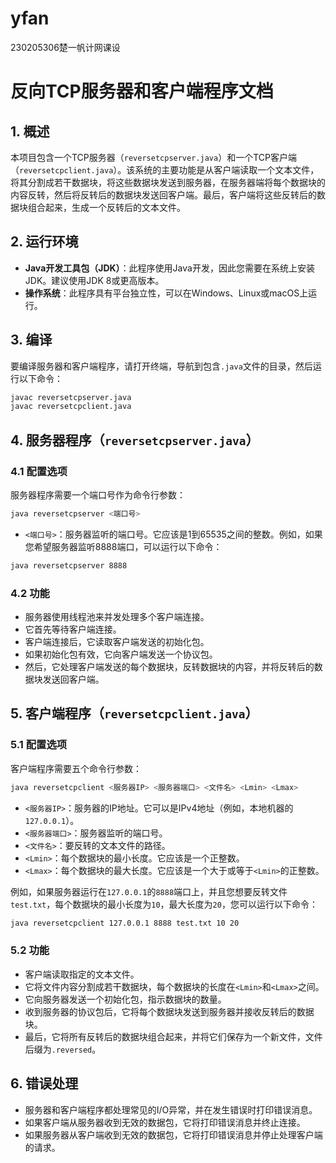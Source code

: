 # yfan
230205306楚一帆计网课设
# 反向TCP服务器和客户端程序文档

## 1. 概述
本项目包含一个TCP服务器（`reversetcpserver.java`）和一个TCP客户端（`reversetcpclient.java`）。该系统的主要功能是从客户端读取一个文本文件，将其分割成若干数据块，将这些数据块发送到服务器，在服务器端将每个数据块的内容反转，然后将反转后的数据块发送回客户端。最后，客户端将这些反转后的数据块组合起来，生成一个反转后的文本文件。

## 2. 运行环境
- **Java开发工具包（JDK）**：此程序使用Java开发，因此您需要在系统上安装JDK。建议使用JDK 8或更高版本。
- **操作系统**：此程序具有平台独立性，可以在Windows、Linux或macOS上运行。

## 3. 编译
要编译服务器和客户端程序，请打开终端，导航到包含`.java`文件的目录，然后运行以下命令：
```bash
javac reversetcpserver.java
javac reversetcpclient.java
```

## 4. 服务器程序（`reversetcpserver.java`）

### 4.1 配置选项
服务器程序需要一个端口号作为命令行参数：
```bash
java reversetcpserver <端口号>
```
- `<端口号>`：服务器监听的端口号。它应该是1到65535之间的整数。例如，如果您希望服务器监听8888端口，可以运行以下命令：
```bash
java reversetcpserver 8888
```

### 4.2 功能
- 服务器使用线程池来并发处理多个客户端连接。
- 它首先等待客户端连接。
- 客户端连接后，它读取客户端发送的初始化包。
- 如果初始化包有效，它向客户端发送一个协议包。
- 然后，它处理客户端发送的每个数据块，反转数据块的内容，并将反转后的数据块发送回客户端。

## 5. 客户端程序（`reversetcpclient.java`）

### 5.1 配置选项
客户端程序需要五个命令行参数：
```bash
java reversetcpclient <服务器IP> <服务器端口> <文件名> <Lmin> <Lmax>
```
- `<服务器IP>`：服务器的IP地址。它可以是IPv4地址（例如，本地机器的`127.0.0.1`）。
- `<服务器端口>`：服务器监听的端口号。
- `<文件名>`：要反转的文本文件的路径。
- `<Lmin>`：每个数据块的最小长度。它应该是一个正整数。
- `<Lmax>`：每个数据块的最大长度。它应该是一个大于或等于`<Lmin>`的正整数。

例如，如果服务器运行在`127.0.0.1`的`8888`端口上，并且您想要反转文件`test.txt`，每个数据块的最小长度为`10`，最大长度为`20`，您可以运行以下命令：
```bash
java reversetcpclient 127.0.0.1 8888 test.txt 10 20
```

### 5.2 功能
- 客户端读取指定的文本文件。
- 它将文件内容分割成若干数据块，每个数据块的长度在`<Lmin>`和`<Lmax>`之间。
- 它向服务器发送一个初始化包，指示数据块的数量。
- 收到服务器的协议包后，它将每个数据块发送到服务器并接收反转后的数据块。
- 最后，它将所有反转后的数据块组合起来，并将它们保存为一个新文件，文件后缀为`.reversed`。

## 6. 错误处理
- 服务器和客户端程序都处理常见的I/O异常，并在发生错误时打印错误消息。
- 如果客户端从服务器收到无效的数据包，它将打印错误消息并终止连接。
- 如果服务器从客户端收到无效的数据包，它将打印错误消息并停止处理客户端的请求。
